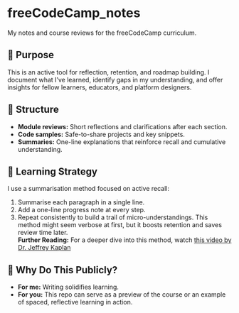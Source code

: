 # freeCodeCamp_notes
My notes and course reviews for the freeCodeCamp curriculum.

## 📌 Purpose
This is an active tool for reflection, retention, and roadmap building. I document what I’ve learned, identify gaps in my understanding, and offer insights for fellow learners, educators, and platform designers.

## 📁 Structure
- **Module reviews:** Short reflections and clarifications after each section.
- **Code samples:** Safe-to-share projects and key snippets.
- **Summaries:** One-line explanations that reinforce recall and cumulative understanding.

## 🧠 Learning Strategy
I use a summarisation method focused on active recall:
1. Summarise each paragraph in a single line.
2. Add a one-line progress note at every step.
3. Repeat consistently to build a trail of micro-understandings.
This method might seem verbose at first, but it boosts retention and saves review time later.  
**Further Reading:** For a deeper dive into this method, watch [this video by Dr. Jeffrey Kaplan](https://www.youtube.com/watch?v=uiNB-6SuqVA)

## 🧵 Why Do This Publicly?
- **For me:** Writing solidifies learning.
- **For you:** This repo can serve as a preview of the course or an example of spaced, reflective learning in action.
